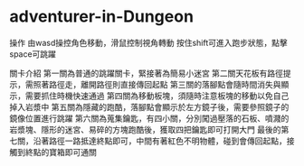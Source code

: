 # adventurer-in-Dungeon

操作
由wasd操控角色移動，滑鼠控制視角轉動
按住shift可進入跑步狀態，點擊space可跳躍

關卡介紹
第一關為普通的跳躍關卡，緊接著為簡易小迷宮
第二關天花板有路徑提示，需照著路徑走，離開路徑則直接傳回起點
第三關的落腳點會隨時間消失與顯示，需要抓住時機快速通過
第四關為移動板塊，須隨時注意板塊的移動以免自己掉入岩漿中
第五關為隱藏的跑酷，落腳點會顯示於左方鏡子後，需要參照鏡子的鏡像位置進行跳躍
第六關為蒐集鑰匙，有四小關，分別闖過壓落的石板、噴濺的岩漿塊、隱形的迷宮、易碎的方塊跑酷後，獲取四把鑰匙即可打開大門
最後的第七關，沿著路徑一路抵達終點即可，中間有著紅色不明物體，碰到會傳回起點，接觸到終點的寶箱即可通關